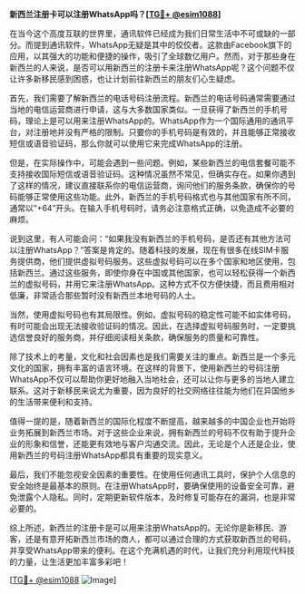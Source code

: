 **新西兰注册卡可以注册WhatsApp吗？[[TG💪+ @esim1088](https://t.me/s/esim1088)]**

在当今这个高度互联的世界里，通讯软件已经成为我们日常生活中不可或缺的一部分。而提到通讯软件，WhatsApp无疑是其中的佼佼者。这款由Facebook旗下的应用，以其强大的功能和便捷的操作，吸引了全球数亿用户。然而，对于那些身在新西兰的人来说，是否可以用新西兰的注册卡来注册WhatsApp呢？这个问题不仅让许多新移民感到困惑，也让计划前往新西兰的朋友们心生疑虑。

首先，我们需要了解新西兰的电话号码注册流程。新西兰的电话号码通常需要通过当地的电信运营商进行申请，这与大多数国家类似。一旦获得了新西兰的手机号码，理论上是可以用来注册WhatsApp的。WhatsApp作为一个国际通用的通讯平台，对注册地并没有严格的限制。只要你的手机号码是有效的，并且能够正常接收短信或语音验证码，那么你就可以使用它来完成WhatsApp的注册。

但是，在实际操作中，可能会遇到一些问题。例如，某些新西兰的电信套餐可能不支持接收国际短信或语音验证码。这种情况虽然不常见，但确实存在。如果你遇到了这样的情况，建议直接联系你的电信运营商，询问他们的服务条款，确保你的号码能够正常使用这些功能。此外，新西兰的手机号码格式也与其他国家有所不同，通常以“+64”开头。在输入手机号码时，请务必注意格式正确，以免造成不必要的麻烦。

说到这里，有人可能会问：“如果我没有新西兰的手机号码，是否还有其他方法可以注册WhatsApp？”答案是肯定的。随着科技的发展，现在有很多在线SIM卡服务提供商，他们提供虚拟号码服务。这些虚拟号码可以在多个国家和地区使用，包括新西兰。通过这些服务，即使你身在中国或其他国家，也可以轻松获得一个新西兰的虚拟号码，并用它来注册WhatsApp。这种方式不仅方便快捷，而且费用相对低廉，非常适合那些暂时没有新西兰本地号码的人士。

当然，使用虚拟号码也有其局限性。例如，虚拟号码的稳定性可能不如实体号码，有时可能会出现无法接收验证码的情况。因此，在选择虚拟号码服务时，一定要挑选信誉良好的服务商，并仔细阅读相关条款，确保服务的质量和可靠性。

除了技术上的考量，文化和社会因素也是我们需要关注的重点。新西兰是一个多元文化的国家，拥有丰富的语言环境。在这样的背景下，使用新西兰的号码注册WhatsApp不仅可以帮助你更好地融入当地社会，还可以让你与更多的当地人建立联系。这对于新移民来说尤为重要，因为良好的社交网络往往能为他们在异国他乡的生活带来便利和支持。

值得一提的是，随着新西兰的国际化程度不断提高，越来越多的中国企业也开始将业务拓展到新西兰市场。对于这些企业来说，拥有新西兰的号码不仅有助于提升企业的形象和信誉，还能更有效地与客户沟通交流。因此，无论是个人还是企业，使用新西兰的号码注册WhatsApp都具有重要的现实意义。

最后，我们不能忽视安全因素的重要性。在使用任何通讯工具时，保护个人信息的安全始终是最基本的原则。在注册WhatsApp时，要确保使用的设备安全可靠，避免泄露个人隐私。同时，定期更新软件版本，及时修复可能存在的漏洞，也是非常必要的。

综上所述，新西兰的注册卡是可以用来注册WhatsApp的。无论你是新移民、游客，还是有意开拓新西兰市场的商人，都可以通过合理的方式获取新西兰的号码，并享受WhatsApp带来的便利。在这个充满机遇的时代，让我们充分利用现代科技的力量，让生活更加丰富多彩吧！

[[TG💪+ @esim1088](https://t.me/s/esim1088) ![Image](https://i.postimg.cc/4NQfJmqS/Snipaste-2025-05-13-00-14-12.png)]